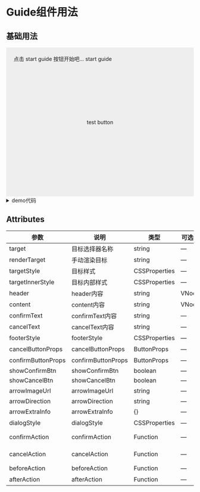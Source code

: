 # Guide组件用法


## 基础用法


<div>
  <div  class="test">
    <div class="start">
     点击 start guide 按钮开始吧...
     <n-button @click="startGuide" type="info" ghost>start guide</n-button>
    </div>
    <n-button id="guide__create-component" type="primary" ghost>test button</n-button>
  </div>
  <v-tour ref="tourRef" name="myTour" :steps="steps"></v-tour>
</div>

<script lang="ts" setup>
import * as naivePkg from 'naive-ui';
import * as guidePkg from "naive-ui-guide"
import { onMounted, ref } from 'vue'
import arrowUrl from "../assets/arrow.svg"
import 'naive-ui-guide/dist/lib/style.css'
const { NButton } = naivePkg;
const { VTour, StepStatus, IStep } = guidePkg;

const indexStyle = {
  display: "flex",
  alignItems: "center",
  justifyContent: "center",
  width: "28px",
  height: "28px",
  background: "#E2EEFF",
  borderRadius: "14px",
  marginRight: "16px"
}


const dialogStyle = {
  lineHeight: "28px",
  width: "443px",
  height: "172px",
  color: "#333",
  fontWeight: 500,
  padding: "20px 40px 20px 20px",
  fontSize: "20px"
}

const basicStepConfig = {
  confirmText: "Next",
  cancelText: "Skip",
  dialogStyle: dialogStyle,
  confirmButtonProps: {
    quaternary: true,
    strong: true,
    themeOverrides: {
      paddingMedium: "0 12px"
    }
  },

  cancelButtonProps: {
    quaternary: true,
    strong: true,
    themeOverrides: {
      paddingMedium: "0 12px",
      textColor: "#999"
    }
  },

  arrowImageUrl: arrowUrl,
  arrowImageStyle: {
    width: "146px",
    height: "156px"
  },
  arrowExtraInfo: {
    offsetX: 8,
    offsetY: 16
  }
}

const steps: IStep[] = [
  {
    ...basicStepConfig,
    arrowDirection: "RIGHT_TOP",
    target: "#guide__create-component",

    content: `if you want to deploy a backend service, please create at least one component here.`
  },
  {
    ...basicStepConfig,
    arrowDirection: "RIGHT_BOTTOM",
    target: "#guide__create-component",
    cancelText: 'Prev',
    cancelAction: () => Promise.resolve('PREV'),
    content: `if you want to deploy a backend service, please create at least one component here.`
  },
  {
    ...basicStepConfig,
    arrowDirection: "LEFT_BOTTOM",
    target: "#guide__create-component",

    content: `if you want to deploy a backend service, please create at least one component here.`
    
  },
  {
    ...basicStepConfig,
    arrowDirection: "LEFT_TOP",
    target: "#guide__create-component",

    content: `if you want to deploy a backend service, please create at least one component here.`,
    showCancelBtn: false,
    confirmText: 'Finish'
  },
]

const tourRef = ref()

const startGuide = () => {
  tourRef.value.start()
}
</script>

<style scoped lang="scss">

.test {
  position: relative;
  display: flex;
  align-items: center;
  justify-content: center;
  height: 400px;
  width: 100%;
  background: #eee;
   .start {
    position: absolute;
    top: 20px;
    left: 20px;
  }
}


</style>
<details>
<summary>demo代码</summary>

```vue
<div>
  <div  class="test">
    <div class="start">
     点击 start guide 按钮开始吧 ！
     <n-button @click="startGuide" type="info" ghost>start guide</n-button>
    </div>
    <n-button id="guide__create-component" type="primary" ghost>test button</n-button>
  </div>
  <v-tour ref="tourRef" name="myTour" :steps="steps"></v-tour>
</div>

<script lang="ts" setup>
import { NButton } from 'naive-ui';
import { VTour, StepStatus, IStep } from "naive-ui-guide"
import { onMounted, ref } from 'vue'
import arrowUrl from "../assets/arrow.svg"
import 'naive-ui-guide/dist/lib/style.css'

const indexStyle = {
  display: "flex",
  alignItems: "center",
  justifyContent: "center",
  width: "28px",
  height: "28px",
  background: "#E2EEFF",
  borderRadius: "14px",
  marginRight: "16px"
}


const dialogStyle = {
  lineHeight: "28px",
  width: "443px",
  height: "172px",
  color: "#333",
  fontWeight: 500,
  padding: "20px 40px 20px 20px",
  fontSize: "20px"
}

const basicStepConfig = {
  confirmText: "Next",
  cancelText: "Skip",
  dialogStyle: dialogStyle,
  confirmButtonProps: {
    quaternary: true,
    strong: true,
    themeOverrides: {
      paddingMedium: "0 12px"
    }
  },

  cancelButtonProps: {
    quaternary: true,
    strong: true,
    themeOverrides: {
      paddingMedium: "0 12px",
      textColor: "#999"
    }
  },

  arrowImageUrl: arrowUrl,
  arrowImageStyle: {
    width: "146px",
    height: "156px"
  },
  arrowExtraInfo: {
    offsetX: 8,
    offsetY: 16
  }
}

const steps: IStep[] = [
  {
    ...basicStepConfig,
    arrowDirection: "RIGHT_TOP",
    target: "#guide__create-component",

    content: `if you want to deploy a backend service, please create at least one component here.`
  },
  {
    ...basicStepConfig,
    arrowDirection: "RIGHT_BOTTOM",
    target: "#guide__create-component",
    cancelText: 'Prev',
    cancelAction: () => Promise.resolve('PREV'),
    content: `if you want to deploy a backend service, please create at least one component here.`
  },
  {
    ...basicStepConfig,
    arrowDirection: "LEFT_BOTTOM",
    target: "#guide__create-component",

    content: `if you want to deploy a backend service, please create at least one component here.`
    
  },
  {
    ...basicStepConfig,
    arrowDirection: "LEFT_TOP",
    target: "#guide__create-component",

    content: `if you want to deploy a backend service, please create at least one component here.`,
    showCancelBtn: false,
    confirmText: 'Finish'
  },
]

const tourRef = ref()

const startGuide = () => {
  tourRef.value.start()
}
</script>

<style scoped lang="scss">

.test {
  position: relative;
  display: flex;
  align-items: center;
  justify-content: center;
  height: 400px;
  width: 100%;
  background: #eee;
   .start {
    position: absolute;
    top: 20px;
    left: 20px;
  }
}
</style>
```
</details>

## Attributes

| 参数    | 说明   | 类型      | 可选值                                             | 默认值  |
| ------- | ------ | ------- | ------------------------------------------------  | ------- |
| target  | 目标选择器名称 | string| — | body |
| renderTarget | 手动渲染目标 | string  |— | 空 |
| targetStyle | 目标样式 | CSSProperties | — | 空   |
| targetInnerStyle | 目标内部样式 | CSSProperties |  — | 空|
| header | header内容 | string  | VNode |空|
| content | content内容 | string  | VNode|空|
| confirmText | confirmText内容 | string | — |Confirm|
| cancelText | cancelText内容 | string   | — | Skip|
| footerStyle | footerStyle |  CSSProperties |— |空|
| cancelButtonProps | cancelButtonProps |  ButtonProps |— |  空|
| confirmButtonProps | confirmButtonProps |  ButtonProps |— |  空|
| showConfirmBtn | showConfirmBtn |  boolean |— |  true|
| showCancelBtn | showCancelBtn |  boolean |— |  true|
| arrowImageUrl | arrowImageUrl |  string |— |  空|
| arrowDirection | arrowDirection |  string |— |   "RIGHT_TOP"|
| arrowExtraInfo | arrowExtraInfo |  {} |— |  空|
| dialogStyle | dialogStyle |  CSSProperties|—  |  空|
| confirmAction | confirmAction |  Function |— | () => Promise.resolve('NEXT')|
| cancelAction | cancelAction |  Function|—  |  () => Promise.resolve('SKIP')|
| beforeAction | beforeAction |  Function |— |  空|
| afterAction | afterAction |  Function|— |  空|


